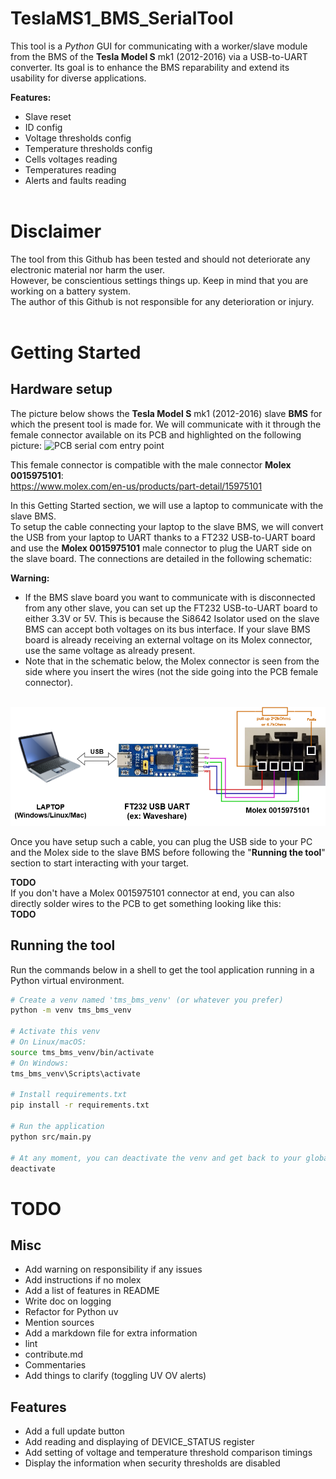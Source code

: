 # TeslaMS1_BMS_SerialTool

This tool is a *Python* GUI for communicating with a worker/slave module from the BMS of the **Tesla Model S** mk1 (2012-2016) via a USB-to-UART converter. Its goal is to enhance the BMS reparability and extend its usability for diverse applications.<br>

**Features:**
- Slave reset
- ID config
- Voltage thresholds config
- Temperature thresholds config
- Cells voltages reading
- Temperatures reading
- Alerts and faults reading
<br><br>


# Disclaimer

The tool from this Github has been tested and should not deteriorate any electronic material nor harm the user.<br>
However, be conscientious settings things up. Keep in mind that you are working on a battery system.<br>
The author of this Github is not responsible for any deterioration or injury.
<br><br>

# Getting Started

## Hardware setup

The picture below shows the **Tesla Model S** mk1 (2012-2016) slave **BMS** for which the present tool is made for.
We will communicate with it through the female connector available on its PCB and highlighted on the following picture:
![PCB serial com entry point](img/slave_bms_pcb_back.png "Com entry point")

This female connector is compatible with the male connector **Molex 0015975101**:<br>
https://www.molex.com/en-us/products/part-detail/15975101

In this Getting Started section, we will use a laptop to communicate with the slave BMS.<br>
To setup the cable connecting your laptop to the slave BMS, we will convert the USB from your laptop to UART thanks to a FT232 USB-to-UART board and use the **Molex 0015975101** male connector to plug the UART side on the slave board. The connections are detailed in the following schematic:

**Warning:** 
- If the BMS slave board you want to communicate with is disconnected from any other slave, you can set up the FT232 USB-to-UART board to either 3.3V or 5V. This is because the Si8642 Isolator used on the slave BMS can accept both voltages on its bus interface. If your slave BMS board is already receiving an external voltage on its Molex connector, use the same voltage as already present.
- Note that in the schematic below, the Molex connector is seen from the side where you insert the wires (not the side going into the PCB female connector).
<br><br>

![PC-BMS cable schematic](img/teslams_bms_serial_cable.drawio.png "PC-BMS cable schematic")

Once you have setup such a cable, you can plug the USB side to your PC and the Molex side to the slave BMS before following the "**Running the tool**" section to start interacting with your target.

**TODO**<br>
If you don't have a Molex 0015975101 connector at end, you can also directly solder wires to the PCB to get something looking like this:<br>
**TODO**

## Running the tool

Run the commands below in a shell to get the tool application running in a Python virtual environment.

```bash
# Create a venv named 'tms_bms_venv' (or whatever you prefer)
python -m venv tms_bms_venv

# Activate this venv
# On Linux/macOS:
source tms_bms_venv/bin/activate
# On Windows:
tms_bms_venv\Scripts\activate

# Install requirements.txt
pip install -r requirements.txt

# Run the application
python src/main.py

# At any moment, you can deactivate the venv and get back to your global Python environment with
deactivate
```


# TODO

## Misc
- Add warning on responsibility if any issues
- Add instructions if no molex
- Add a list of features in README
- Write doc on logging
- Refactor for Python uv
- Mention sources
- Add a markdown file for extra information
- lint
- contribute.md
- Commentaries
- Add things to clarify (toggling UV OV alerts)

## Features
- Add a full update button
- Add reading and displaying of DEVICE_STATUS register
- Add setting of voltage and temperature threshold comparison timings
- Display the information when security thresholds are disabled